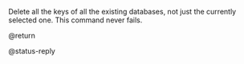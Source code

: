Delete all the keys of all the existing databases, not just the currently
selected one.
This command never fails.

@return

@status-reply
